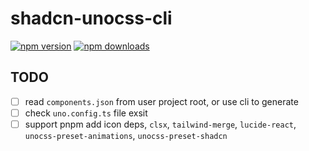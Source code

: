 # shadcn-unocss-cli

[![npm version](https://badgen.net/npm/v/shadcn-uno)](https://npm.im/shadcn-uno) [![npm downloads](https://badgen.net/npm/dm/my-ts-lib)](https://npm.im/shadcn-uno)

## TODO
- [ ] read `components.json` from user project root, or use cli to generate
- [ ] check `uno.config.ts` file exsit
- [ ] support pnpm add icon deps, `clsx`, `tailwind-merge`, `lucide-react`, `unocss-preset-animations`, `unocss-preset-shadcn`
